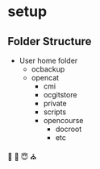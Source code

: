 # setup

## Folder Structure

* User home folder
    * ocbackup 
    * opencat
        * cmi
        * ocgitstore
        * private
        * scripts
        * opencourse
            * docroot
            * etc
            
            
            
:pray: :angel: :innocent: :church: